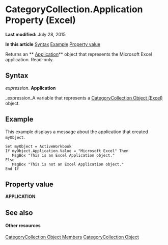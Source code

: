 
# CategoryCollection.Application Property (Excel)

 **Last modified:** July 28, 2015

 **In this article**
 [Syntax](#sectionSection0)
 [Example](#sectionSection1)
 [Property value](#sectionSection2)


Returns an  ** [Application](19b73597-5cf9-4f56-8227-b5211f657f6f.md)** object that represents the Microsoft Excel application. Read-only.


## Syntax
<a name="sectionSection0"> </a>

 _expression_. **Application**

 _expression_A variable that represents a  [CategoryCollection Object (Excel)](5fc7e8c2-6fcb-8726-36f8-d4ae8c2c91e1.md) object.


## Example
<a name="sectionSection1"> </a>

This example displays a message about the application that created  `myObject`.


```
Set myObject = ActiveWorkbook 
If myObject.Application.Value = "Microsoft Excel" Then 
   MsgBox "This is an Excel Application object." 
Else 
   MsgBox "This is not an Excel Application object." 
End If
```


## Property value
<a name="sectionSection2"> </a>

 **APPLICATION**


## See also
<a name="sectionSection2"> </a>


#### Other resources


 [CategoryCollection Object Members](39a6f85c-2219-79df-cbbc-0bcc21a517e8.md)
 [CategoryCollection Object](5fc7e8c2-6fcb-8726-36f8-d4ae8c2c91e1.md)

